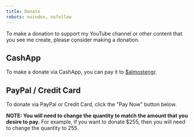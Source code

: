 ```yaml
---
title: Donate
robots: noindex, nofollow
---
```


To make a donation to support my YouTube channel or other content that you see me create, 
please consider making a donation.

## CashApp

To make a donate via CashApp, you can pay it to
<a href="https://cash.app/$almostengr" target="_blank">$almostengr</a>.

## PayPal / Credit Card

To donate via PayPal or Credit Card, click the "Pay Now" button below.

**NOTE: You will need to change the quantity to match the amount that you desire to pay.** 
For example,
if you want to donate $255, then you will need to change the quantity to 255.
